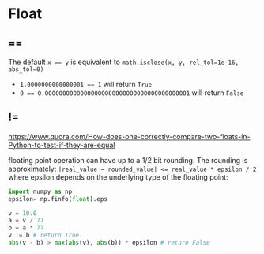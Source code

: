# Float

## ==
The default `x == y` is equivalent to `math.isclose(x, y, rel_tol=1e-16, abs_tol=0)`
- `1.0000000000000001 == 1` will return `True`
- `0 == 0.00000000000000000000000000000000000000001` will return `False`

## !=
https://www.quora.com/How-does-one-correctly-compare-two-floats-in-Python-to-test-if-they-are-equal

floating point operation can have up to a 1/2 bit rounding. The rounding is approximately:
`|real_value − rounded_value| <= real_value * epsilon / 2`
where epsilon depends on the underlying type of the floating point:
```py
import numpy as np 
epsilon= np.finfo(float).eps 

v = 10.0 
a = v / 77 
b = a * 77 
v != b # return True
abs(v - b) > max(abs(v), abs(b)) * epsilon # reture False
```
